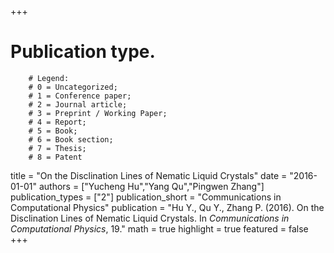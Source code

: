 +++
# Publication type.
        # Legend: 
        # 0 = Uncategorized; 
        # 1 = Conference paper; 
        # 2 = Journal article;
        # 3 = Preprint / Working Paper; 
        # 4 = Report; 
        # 5 = Book; 
        # 6 = Book section;
        # 7 = Thesis; 
        # 8 = Patent
title = "On the Disclination Lines of Nematic Liquid Crystals"
date = "2016-01-01"
authors = ["Yucheng Hu","Yang Qu","Pingwen Zhang"]
publication_types = ["2"]
publication_short = "Communications in Computational Physics"
publication = "Hu Y., Qu Y., Zhang P. (2016). On the Disclination Lines of Nematic Liquid Crystals. In _Communications in Computational Physics_, 19."
math = true
highlight = true
featured = false
+++
